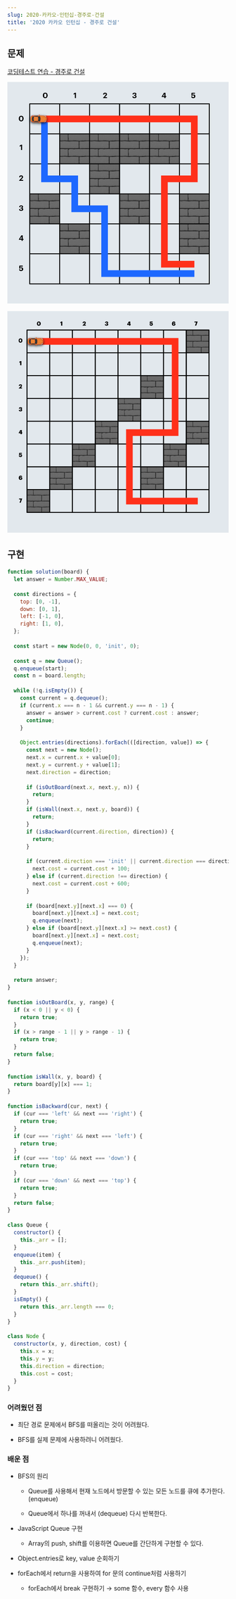 ```yaml
---
slug: 2020-카카오-인턴십-경주로-건설
title: '2020 카카오 인턴십 - 경주로 건설'
---
```


## 문제

[코딩테스트 연습 - 경주로 건설](https://programmers.co.kr/learn/courses/30/lessons/67259?language=javascript)

![2020-카카오-인턴십-경주로-건설-image-0](images/2020-카카오-인턴십-경주로-건설-image-0.png)

![2020-카카오-인턴십-경주로-건설-image-1](images/2020-카카오-인턴십-경주로-건설-image-1.png)

## 구현

```javascript
function solution(board) {
  let answer = Number.MAX_VALUE;

  const directions = {
    top: [0, -1],
    down: [0, 1],
    left: [-1, 0],
    right: [1, 0],
  };

  const start = new Node(0, 0, 'init', 0);

  const q = new Queue();
  q.enqueue(start);
  const n = board.length;

  while (!q.isEmpty()) {
    const current = q.dequeue();
    if (current.x === n - 1 && current.y === n - 1) {
      answer = answer > current.cost ? current.cost : answer;
      continue;
    }

    Object.entries(directions).forEach(([direction, value]) => {
      const next = new Node();
      next.x = current.x + value[0];
      next.y = current.y + value[1];
      next.direction = direction;

      if (isOutBoard(next.x, next.y, n)) {
        return;
      }
      if (isWall(next.x, next.y, board)) {
        return;
      }
      if (isBackward(current.direction, direction)) {
        return;
      }

      if (current.direction === 'init' || current.direction === direction) {
        next.cost = current.cost + 100;
      } else if (current.direction !== direction) {
        next.cost = current.cost + 600;
      }

      if (board[next.y][next.x] === 0) {
        board[next.y][next.x] = next.cost;
        q.enqueue(next);
      } else if (board[next.y][next.x] >= next.cost) {
        board[next.y][next.x] = next.cost;
        q.enqueue(next);
      }
    });
  }

  return answer;
}

function isOutBoard(x, y, range) {
  if (x < 0 || y < 0) {
    return true;
  }
  if (x > range - 1 || y > range - 1) {
    return true;
  }
  return false;
}

function isWall(x, y, board) {
  return board[y][x] === 1;
}

function isBackward(cur, next) {
  if (cur === 'left' && next === 'right') {
    return true;
  }
  if (cur === 'right' && next === 'left') {
    return true;
  }
  if (cur === 'top' && next === 'down') {
    return true;
  }
  if (cur === 'down' && next === 'top') {
    return true;
  }
  return false;
}

class Queue {
  constructor() {
    this._arr = [];
  }
  enqueue(item) {
    this._arr.push(item);
  }
  dequeue() {
    return this._arr.shift();
  }
  isEmpty() {
    return this._arr.length === 0;
  }
}

class Node {
  constructor(x, y, direction, cost) {
    this.x = x;
    this.y = y;
    this.direction = direction;
    this.cost = cost;
  }
}
```

### 어려웠던 점

- 최단 경로 문제에서 BFS를 떠올리는 것이 어려웠다.

- BFS를 실제 문제에 사용하려니 어려웠다.

### 배운 점

- BFS의 원리

  - Queue를 사용해서 현재 노드에서 방문할 수 있는 모든 노드를 큐에 추가한다. (enqueue)

  - Queue에서 하나를 꺼내서 (dequeue) 다시 반복한다.

- JavaScript Queue 구현

  - Array의 push, shift를 이용하면 Queue를 간단하게 구현할 수 있다.

- Object.entries로 key, value 순회하기

- forEach에서 return을 사용하여 for 문의 continue처럼 사용하기

  - forEach에서 break 구현하기 → some 함수, every 함수 사용
